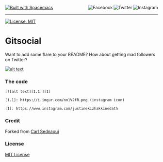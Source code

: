 <a name="top"></a>
[![Built with Spacemacs](https://cdn.rawgit.com/syl20bnr/spacemacs/442d025779da2f62fc86c2082703697714db6514/assets/spacemacs-badge.svg)](http://spacemacs.org)
<a href="https://www.instagram.com/justinekizhakkinedath"><img src="https://i.imgur.com/G9YJUZI.png" alt="Instagram" align="right"></a>
<a href="http://www.twitter.com/justinethomask"><img src="http://i.imgur.com/tXSoThF.png" alt="Twitter" align="right"></a>
<a href="https://www.facebook.com/JustineKizhakkinedath"><img src="http://i.imgur.com/P3YfQoD.png" alt="Facebook" align="right"></a>
<br>
- - -
[![License: MIT](https://img.shields.io/badge/License-MIT-yellow.svg)](https://opensource.org/licenses/MIT)
# Gitsocial
Want to add some flare to your README? How about getting mad followers on Twitter?  

[![alt text][1.1]][1]

[1.1]: https://i.imgur.com/G9YJUZI.png (instagram icon)

[1]: https://www.instagram.com/justinekizhakkinedath
### The code

```
[![alt text][1.1]][1]

[1.1]: https://i.imgur.com/nn1V2fR.png (instagram icon)

[1]: https://www.instagram.com/justinekizhakkinedath
```

### Credit
Forked from [Carl Sednaoui](https://github.com/carlsednaoui/gitsocial)

### License
[MIT License](https://opensource.org/licenses/MIT)
